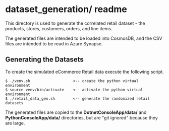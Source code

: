 # dataset_generation/ readme 

This directory is used to generate the correlated retail dataset -
the products, stores, customers, orders, and line items.

The generated files are intended to be loaded into CosmosDB,
and the CSV files are intended to be read in Azure Synapse.

## Generating the Datasets

To create the simulated eCommerce Retail data execute the following script.

```
$ ./venv.sh                   <-- create the python virtual environment
$ source venv/bin/activate    <-- activate the python virtual environment
$ ./retail_data_gen.sh        <-- generate the randomized retail datasets
```

The generated files are copied to the **DotnetConsoleApp/data/** and
**PythonConsoleApp/data/** directories, but are "git ignored" because they are large.
